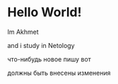 # Hello World!

Im Akhmet

and i study in Netology

что-нибудь новое пишу вот

должны быть внесены изменения